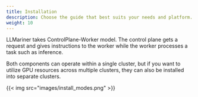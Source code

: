 ```yaml
---
title: Installation
description: Choose the guide that best suits your needs and platform.
weight: 10
---
```


LLMariner takes ControlPlane-Worker model. The control plane gets a request and gives instructions to the worker while the worker processes a task such as inference.

Both components can operate within a single cluster, but if you want to utilize GPU resources across multiple clusters, they can also be installed into separate clusters.

<!-- original file is located at diagram/llmariner.excalidraw -->
{{< img src="images/install_modes.png" >}}

